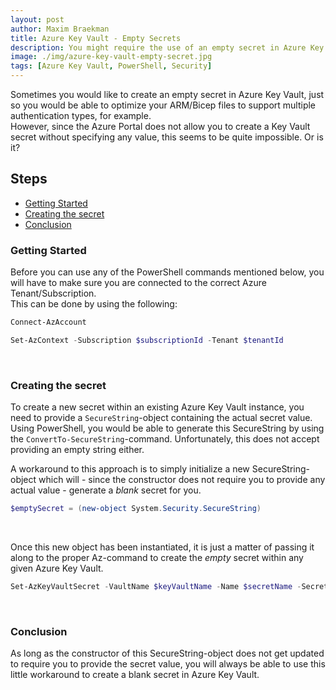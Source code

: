 ```yaml
---
layout: post
author: Maxim Braekman
title: Azure Key Vault - Empty Secrets
description: You might require the use of an empty secret in Azure Key Vault. But that isn't possible, or is it?!
image: ./img/azure-key-vault-empty-secret.jpg
tags: [Azure Key Vault, PowerShell, Security]
---
```


Sometimes you would like to create an empty secret in Azure Key Vault, just so you would be able to optimize your ARM/Bicep files to support multiple authentication types, for example.  
However, since the Azure Portal does not allow you to create a Key Vault secret without specifying any value, this seems to be quite impossible. Or is it?  

## Steps
- [Getting Started](#getting-started)
- [Creating the secret](#creating-the-secret)
- [Conclusion](#conclusion)

### Getting Started
Before you can use any of the PowerShell commands mentioned below, you will have to make sure you are connected to the correct Azure Tenant/Subscription.  
This can be done by using the following:  
```powershell
Connect-AzAccount

Set-AzContext -Subscription $subscriptionId -Tenant $tenantId
```  
  
  <br />

### Creating the secret
To create a new secret within an existing Azure Key Vault instance, you need to provide a `SecureString`-object containing the actual secret value.  
Using PowerShell, you would be able to generate this SecureString by using the `ConvertTo-SecureString`-command. Unfortunately, this does not accept providing an empty string either.  

A workaround to this approach is to simply initialize a new SecureString-object which will - since the constructor does not require you to provide any actual value - generate a _blank_ secret for you.  
```powershell
$emptySecret = (new-object System.Security.SecureString)
```

<br />

Once this new object has been instantiated, it is just a matter of passing it along to the proper Az-command to create the _empty_ secret within any given Azure Key Vault.
```powershell
Set-AzKeyVaultSecret -VaultName $keyVaultName -Name $secretName -SecretValue $emptySecret
```  

<br />

### Conclusion
As long as the constructor of this SecureString-object does not get updated to require you to provide the secret value, you will always be able to use this little workaround to create a blank secret in Azure Key Vault.